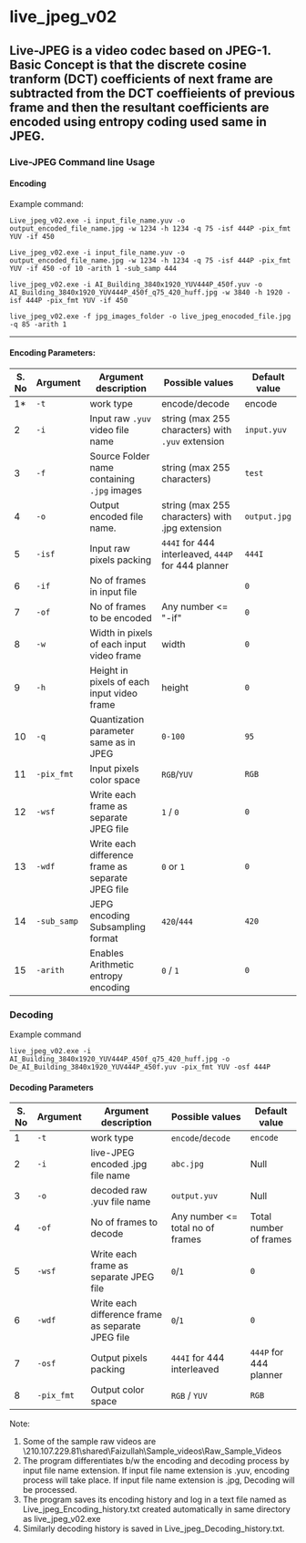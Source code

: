 # live_jpeg_v02

Live-JPEG is a video codec based on JPEG-1. Basic Concept is that the discrete cosine tranform (DCT) coefficients of next frame are subtracted from the DCT coeffieients of previous frame and then the resultant coefficients are encoded using entropy coding used same in JPEG. 
----------------------------
### Live-JPEG Command line Usage
 

#### Encoding
Example command:

```
Live_jpeg_v02.exe -i input_file_name.yuv -o output_encoded_file_name.jpg -w 1234 -h 1234 -q 75 -isf 444P -pix_fmt YUV -if 450

Live_jpeg_v02.exe -i input_file_name.yuv -o output_encoded_file_name.jpg -w 1234 -h 1234 -q 75 -isf 444P -pix_fmt YUV -if 450 -of 10 -arith 1 -sub_samp 444

live_jpeg_v02.exe -i AI_Building_3840x1920_YUV444P_450f.yuv -o AI_Building_3840x1920_YUV444P_450f_q75_420_huff.jpg -w 3840 -h 1920 -isf 444P -pix_fmt YUV -if 450

live_jpeg_v02.exe -f jpg_images_folder -o live_jpeg_enocoded_file.jpg -q 85 -arith 1
```

------------------------------------
#### Encoding Parameters:

| S. No	| Argument	| 	Argument description	| 			Possible values		| 		Default value | 
| ----- | -------- | --------------------- | ------------------- | --------------- | 
| 1* | `-t`  |  work type | encode/decode | encode | 
| 2	| `-i`		| 	Input raw `.yuv` video file name		| 	string (max 255 characters) with `.yuv` extension | `input.yuv` |   
| 3 | `-f`  |  Source Folder name containing `.jpg` images | string (max 255 characters) | `test` | 
| 4	| `-o`		| 	Output encoded file name. 				| string (max 255 characters) with .jpg extension		| `output.jpg` | 
| 5	| `-isf`	| Input raw pixels packing | `444I` for 444 interleaved,  `444P` for 444 planner | `444I` | 
| 6	| `-if`	| 	No of frames in input file		| 	| `0` | 
| 7	| `-of`	| 	No of frames to be encoded		| Any number <= "-if" | `0` |
| 8	| `-w`		| Width in pixels of each input video frame		| width | `0` | 
| 9	| `-h`	 |	Height in pixels of each input video frame		| height |  `0` | 
| 10	| `-q`	| Quantization parameter same as in JPEG 	| 	`0-100`	|	`95` |
| 11	| `-pix_fmt`	| Input pixels color space			| `RGB`/`YUV` |		`RGB` | 
| 12	| `-wsf`	| 	Write each frame as separate JPEG file		| `1` / `0` |		`0` | 
| 13	| `-wdf`	| 	Write each difference frame as separate JPEG file	| `0` or `1`	| 	`0` | 
| 14	| `-sub_samp` | 	JEPG encoding Subsampling format		| `420`/`444`	|			`420` | 
| 15	| `-arith`	| Enables Arithmetic entropy encoding 		| `0` / `1`	| 	`0` | 




### Decoding
Example command
```
live_jpeg_v02.exe -i AI_Building_3840x1920_YUV444P_450f_q75_420_huff.jpg -o De_AI_Building_3840x1920_YUV444P_450f.yuv -pix_fmt YUV -osf 444P
```
#### Decoding Parameters

| S. No |	Argument	| Argument description	            | Possible values	| Default value |
| ----- | -------- | -------------------------------- | --------------- | ------------- |
| 1     | `-t`       | work type                        | `encode`/`decode`   | `encode`        | 
| 2     | `-i`	      | live-JPEG encoded .jpg file name | `abc.jpg`         | Null          |
| 3     |	`-o`	      | decoded raw .yuv file name       | `output.yuv`      | Null          |
| 4	    | `-of`	     | No of frames to decode	          | Any number <= total no of frames |	Total number of frames |
| 5   	 | `-wsf`	    | Write each frame as separate JPEG file	| `0`/`1` | `0` |  
| 6	    | `-wdf`    	| Write each difference frame as separate JPEG file | `0`/`1`  | `0` |  	
| 7	    | `-osf`	    | Output pixels packing 	| `444I` for 444 interleaved | `444P` for 444 planner |  `444I` | 	
| 8	    | `-pix_fmt` | Output color space	| `RGB` / `YUV`	| `RGB` | 


Note: 
1.	Some of the sample raw videos are \\210.107.229.81\shared\Faizullah\Sample_videos\Raw_Sample_Videos 
2.	The program differentiates b/w the encoding and decoding process by input file name extension. If input file name extension is .yuv, encoding process will take place. If input file name extension is .jpg, Decoding will be processed.
3.	The program saves its encoding history and log in a text file named as Live_jpeg_Encoding_history.txt created automatically in same directory as live_jpeg_v02.exe
4.	Similarly decoding history is saved in Live_jpeg_Decoding_history.txt.
